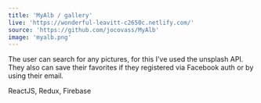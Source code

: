 ```yaml
---
title: 'MyAlb / gallery'
live: 'https://wonderful-leavitt-c2650c.netlify.com/'
source: 'https://github.com/jocovass/MyAlb'
image: 'myalb.png'
---
```


<p class="portfolio__intro">The user can search for any pictures, for this I've used the unsplash API. They also can save their favorites if they registered via Facebook auth or by using their email.</p>
<p class="stack"><span>ReactJS, Redux, Firebase</span></p>
